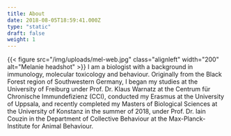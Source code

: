 ```yaml
---
title: About
date: 2018-08-05T18:59:41.000Z
type: "static"
draft: false
weight: 1
---
```

{{< figure src="/img/uploads/mel-web.jpg" class="alignleft" width="200" alt="Melanie headshot" >}}
I am a biologist with a background in immunology, molecular toxicology and behaviour. Originally from the Black Forest region of Southwestern Germany, I began my studies at the University of Freiburg under Prof. Dr. Klaus Warnatz at the Centrum für Chronische Immundefizienz (CCI), conducted my Erasmus at the University of Uppsala, and recently completed my Masters of Biological Sciences at the University of Konstanz in the summer of 2018, under Prof. Dr. Iain Couzin in the Department of Collective Behaviour at the Max-Planck-Institute for Animal Behaviour.
